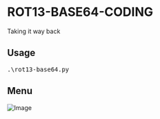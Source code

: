 # ROT13-BASE64-CODING
Taking it way back

## **Usage**

<pre>.\rot13-base64.py</pre>

## Menu
![Image](https://github.com/CoolPoole/rot13_base64_encode_decode/blob/main/images/tool_menu.PNG)
